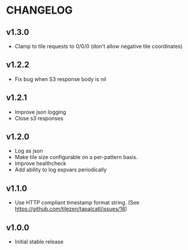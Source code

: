 CHANGELOG
=========

v1.3.0
------
* Clamp to tile requests to 0/0/0 (don't allow negative tile coordinates)

v1.2.2
------
* Fix bug when S3 response body is nil

v1.2.1
------
* Improve json logging
* Close s3 responses

v1.2.0
------
* Log as json
* Make tile size configurable on a per-pattern basis.
* Improve healthcheck
* Add ability to log expvars periodically

v1.1.0
------
* Use HTTP compliant timestamp format string. (See https://github.com/tilezen/tapalcatl/issues/18)

v1.0.0
------
* Initial stable release
